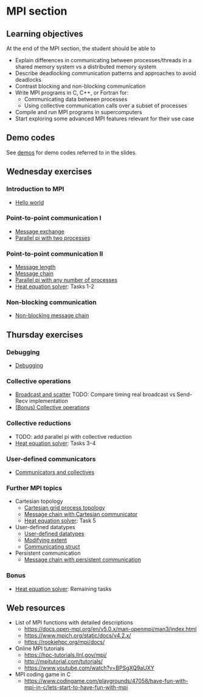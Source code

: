 # MPI section

## Learning objectives

At the end of the MPI section, the student should be able to

- Explain differences in communicating between processes/threads in a shared memory system vs a distributed memory system
- Describe deadlocking communication patterns and approaches to avoid deadlocks
- Contrast blocking and non-blocking communication
- Write MPI programs in C, C++, or Fortran for:
  - Communicating data between processes
  - Using collective communication calls over a subset of processes
- Compile and run MPI programs in supercomputers
- Start exploring some advanced MPI features relevant for their use case


## Demo codes

See [demos](demos/) for demo codes referred to in the slides.

## Wednesday exercises

### Introduction to MPI

- [Hello world](hello-world/)

### Point-to-point communication I

- [Message exchange](message-exchange/)
- [Parallel pi with two processes](parallel-pi-two-procs/)

### Point-to-point communication II

- [Message length](message-length/)
- [Message chain](message-chain/)
- [Parallel pi with any number of processes](parallel-pi-general/)
- [Heat equation solver](heat-equation/): Tasks 1-2

### Non-blocking communication

- [Non-blocking message chain](message-chain-non-blocking/)

## Thursday exercises

### Debugging

- [Debugging](debugging/)

### Collective operations

- [Broadcast and scatter](broadcast-scatter/) TODO: Compare timing real broadcast vs Send-Recv implementation
- [(Bonus) Collective operations](collectives/)

### Collective reductions

- TODO: add parallel pi with collective reduction
- [Heat equation solver](heat-equation/): Tasks 3-4

### User-defined communicators

- [Communicators and collectives](communicator/)

### Further MPI topics

- Cartesian topology
  - [Cartesian grid process topology](cartesian-grid/)
  - [Message chain with Cartesian communicator](message-chain-cartesian/)
  - [Heat equation solver](heat-equation/): Task 5
- User-defined datatypes
  - [User-defined datatypes](datatypes/)
  - [Modifying extent](datatypes-extent/)
  - [Communicating struct](datatypes-struct/)
- Persistent communication
  - [Message chain with persistent communication](message-chain-persistent/)

### Bonus

- [Heat equation solver](heat-equation/): Remaining tasks


## Web resources

- List of MPI functions with detailed descriptions
  - <https://docs.open-mpi.org/en/v5.0.x/man-openmpi/man3/index.html>
  - <https://www.mpich.org/static/docs/v4.2.x/>
  - <https://rookiehpc.org/mpi/docs/>
- Online MPI tutorials
  - <https://hpc-tutorials.llnl.gov/mpi/>
  - <http://mpitutorial.com/tutorials/>
  - <https://www.youtube.com/watch?v=BPSgXQ9aUXY>
- MPI coding game in C
  - <https://www.codingame.com/playgrounds/47058/have-fun-with-mpi-in-c/lets-start-to-have-fun-with-mpi>
